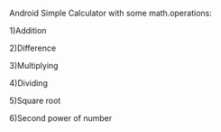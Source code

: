 Android Simple Calculator with some math.operations:

1)Addition

2)Difference

3)Multiplying

4)Dividing

5)Square root

6)Second power of number
